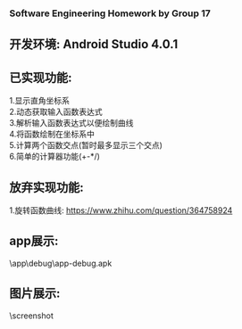 ### Software Engineering Homework by Group 17
## 开发环境:  Android Studio 4.0.1

## 已实现功能:
1.显示直角坐标系  
2.动态获取输入函数表达式  
3.解析输入函数表达式以便绘制曲线  
4.将函数绘制在坐标系中  
5.计算两个函数交点(暂时最多显示三个交点)  
6.简单的计算器功能(+-*/)  

## 放弃实现功能:
1.旋转函数曲线:	https://www.zhihu.com/question/364758924  

## app展示: 
\app\debug\app-debug.apk

## 图片展示: 
\screenshot
